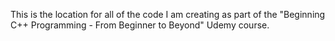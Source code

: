 This is the location for all of the code I am creating as part of the "Beginning C++ Programming - From Beginner to Beyond" Udemy course.
